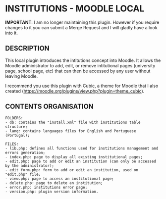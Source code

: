 # INSTITUTIONS - MOODLE LOCAL

**IMPORTANT**: I am no longer maintaining this plugin. However if you require changes to it you can submit a Merge Request and I will gladly have a look into it.

## DESCRIPTION

This local plugin introduces the intitutions concept into Moodle. It allows the Moodle administrator to add, edit, or remove intitutional pages (university page, school page, etc) that can then be accessed by any user without leaving Moodle.

I recommend you use this plugin with Cubic, a theme for Moodle that I also created (https://moodle.org/plugins/view.php?plugin=theme_cubic).


## CONTENTS ORGANISATION

	FOLDERS:
	- db: contains the "install.xml" file with institutions table structure;
	- lang: contains languages files for English and Portuguese (Portugal);
		
	FILES:
	- lib.php: defines all functions used for institutions management and errors generation;
	- index.php: page to display all existing institutional pages;
	- edit.php: page to add or edit an institution (can only be accessed by the administrator);
	- edit_form.php: form to add or edit an institution, used on "edit.php" file;
	- view.php: page to access an institutional page;
	- delete.php: page to delete an institution;
	- error.php: institutions error page;
	- version.php: plugin version information.

